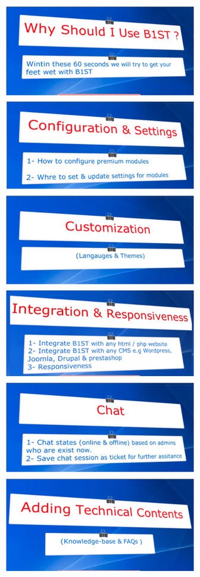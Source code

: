 [![Introduction Video Tutorial](img/intro.png)](https://vimeo.com/656342336 "Introduction Video Tutorial")

[![configuration Video Tutorial](img/configuration.png)](https://vimeo.com/manage/videos/656346599 "configuration Video Tutorial")

[![Customization Video Tutorial](img/customization.png)](https://vimeo.com/656349727 "Customization Video Tutorial")

[![Integration Video Tutorial](img/integration.png)](https://vimeo.com/656352047 "Integration Video Tutorial")

[![Chat Module Video Tutorial](img/chat.png)](https://vimeo.com/656343627 "Chat Module Video Tutorial")

[![Knowledge base & FAQ Module Video Tutorial](img/kb.png)](https://vimeo.com/656352532 "Knowledge base & FAQ Module Video Tutorial")


